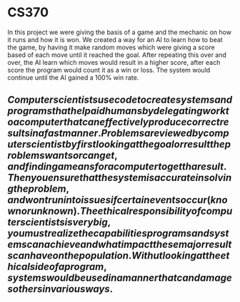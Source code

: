 # CS370

In this project we were giving the basis of a game and the mechanic on how it runs and how it is won. We created a way for an AI to learn how to beat the game, by having it make random moves which were giving a score based of each move until it reached the goal. After repeating this over and over, the AI learn which moves would result in a higher score, after each score the program would count it as a win or loss. The system would continue until the AI gained a 100% win rate.

## $Computer scientists use code to create systems and programs that help aid humans by delegating work to a computer that can effectively produce correct results in a fast manner. Problems are viewed by computer scientist by first looking at the goal or result the problems wants or can get, and finding a means for a computer to get tha result. Then you ensure that the system is accurate in solving the problem, and wont run into issues if certain events occur (known or unknown). The ethical responsibility of computer scientists is very big, you must realize the capabilities programs and systems can achieve and what impact these major results can have on the population. Withut looking at the ethical side of a program, systems would be used in a manner that can damages others in various ways.$
